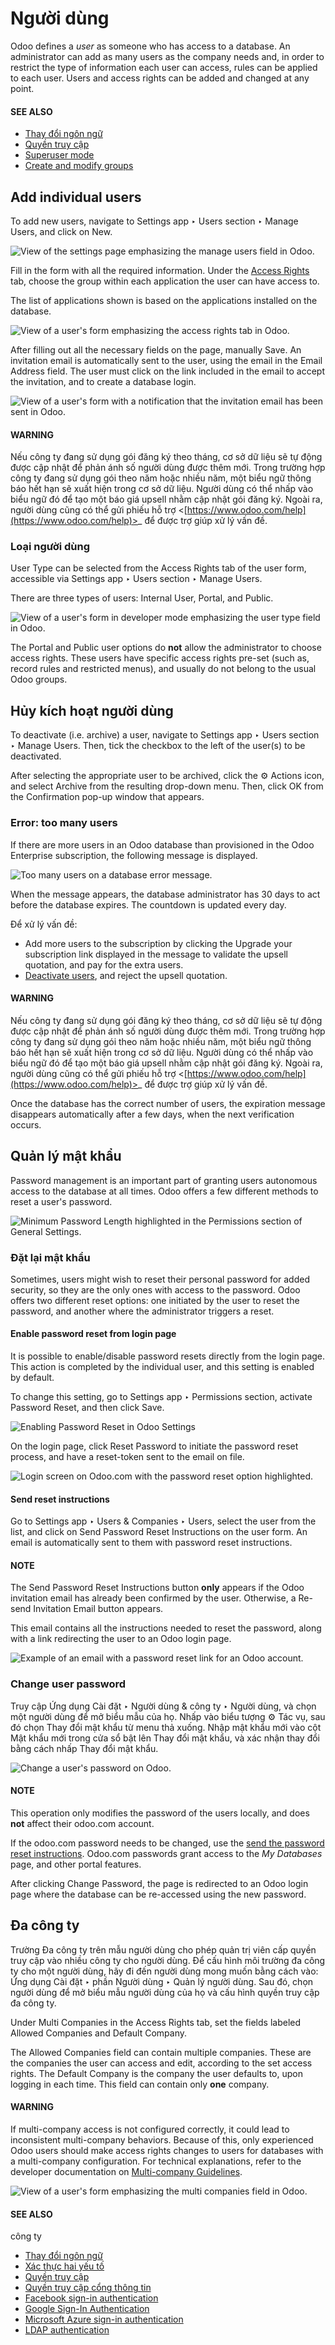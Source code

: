 # Người dùng

Odoo defines a *user* as someone who has access to a database. An administrator can add as many
users as the company needs and, in order to restrict the type of information each user can access,
rules can be applied to each user. Users and access rights can be added and changed at any point.

#### SEE ALSO
- [Thay đổi ngôn ngữ](users/language.md)
- [Quyền truy cập](users/access_rights.md)
- [Superuser mode](users/access_rights.md#access-rights-superuser)
- [Create and modify groups](users/access_rights.md#access-rights-groups)

<a id="users-add-individual"></a>

## Add individual users

To add new users, navigate to Settings app ‣ Users section ‣ Manage Users, and
click on New.

![View of the settings page emphasizing the manage users field in Odoo.](users/manage-users.png)

Fill in the form with all the required information. Under the [Access Rights](users/access_rights.md) tab, choose the group within each application the user can have access to.

The list of applications shown is based on the applications installed on the database.

![View of a user's form emphasizing the access rights tab in Odoo.](users/new-user.png)

After filling out all the necessary fields on the page, manually Save. An invitation
email is automatically sent to the user, using the email in the Email Address field. The
user must click on the link included in the email to accept the invitation, and to create a database
login.

![View of a user's form with a notification that the invitation email has been sent in Odoo.](users/invitation-email.png)

#### WARNING
Nếu công ty đang sử dụng gói đăng ký theo tháng, cơ sở dữ liệu sẽ tự động được cập nhật để phản ánh số người dùng được thêm mới. Trong trường hợp công ty đang sử dụng gói theo năm hoặc nhiều năm, một biểu ngữ thông báo hết hạn sẽ xuất hiện trong cơ sở dữ liệu. Người dùng có thể nhấp vào biểu ngữ đó để tạo một báo giá upsell nhằm cập nhật gói đăng ký. Ngoài ra, người dùng cũng có thể gửi phiếu hỗ trợ <[https://www.odoo.com/help](https://www.odoo.com/help)>_ để được trợ giúp xử lý vấn đề.

### Loại người dùng

User Type can be selected from the Access Rights tab of the user form,
accessible via Settings app ‣ Users section ‣ Manage Users.

There are three types of users: Internal User, Portal, and
Public.

![View of a user's form in developer mode emphasizing the user type field in Odoo.](users/user-type.png)

The Portal and Public user options do **not** allow the administrator to
choose access rights. These users have specific access rights pre-set (such as, record rules and
restricted menus), and usually do not belong to the usual Odoo groups.

<a id="users-deactivate"></a>

## Hủy kích hoạt người dùng

To deactivate (i.e. archive) a user, navigate to Settings app ‣ Users section ‣
Manage Users. Then, tick the checkbox to the left of the user(s) to be deactivated.

After selecting the appropriate user to be archived, click the ⚙️ Actions icon, and
select Archive from the resulting drop-down menu. Then, click OK from the
Confirmation pop-up window that appears.

### Error: too many users

If there are more users in an Odoo database than provisioned in the Odoo Enterprise subscription,
the following message is displayed.

![Too many users on a database error message.](users/add-more-users.png)

When the message appears, the database administrator has 30 days to act before the database expires.
The countdown is updated every day.

Để xử lý vấn đề:

- Add more users to the subscription by clicking the Upgrade your subscription link
  displayed in the message to validate the upsell quotation, and pay for the extra users.
- [Deactivate users](#users-deactivate), and reject the upsell quotation.

#### WARNING
Nếu công ty đang sử dụng gói đăng ký theo tháng, cơ sở dữ liệu sẽ tự động được cập nhật để phản ánh số người dùng được thêm mới. Trong trường hợp công ty đang sử dụng gói theo năm hoặc nhiều năm, một biểu ngữ thông báo hết hạn sẽ xuất hiện trong cơ sở dữ liệu. Người dùng có thể nhấp vào biểu ngữ đó để tạo một báo giá upsell nhằm cập nhật gói đăng ký. Ngoài ra, người dùng cũng có thể gửi phiếu hỗ trợ <[https://www.odoo.com/help](https://www.odoo.com/help)>_ để được trợ giúp xử lý vấn đề.

Once the database has the correct number of users, the expiration message disappears automatically
after a few days, when the next verification occurs.

<a id="users-passwords-management"></a>

## Quản lý mật khẩu

Password management is an important part of granting users autonomous access to the database at all
times. Odoo offers a few different methods to reset a user's password.

![Minimum Password Length highlighted in the Permissions section of General Settings.](users/minimum-password-length.png)

<a id="users-reset-password"></a>

### Đặt lại mật khẩu

Sometimes, users might wish to reset their personal password for added security, so they are the
only ones with access to the password. Odoo offers two different reset options: one initiated by the
user to reset the password, and another where the administrator triggers a reset.

<a id="users-reset-password-login"></a>

#### Enable password reset from login page

It is possible to enable/disable password resets directly from the login page. This action is
completed by the individual user, and this setting is enabled by default.

To change this setting, go to Settings app ‣ Permissions section, activate
Password Reset, and then click Save.

![Enabling Password Reset in Odoo Settings](users/password-reset-login.png)

On the login page, click Reset Password to initiate the password reset process, and have
a reset-token sent to the email on file.

![Login screen on Odoo.com with the password reset option highlighted.](users/password-reset.png)

<a id="users-reset-password-email"></a>

#### Send reset instructions

Go to Settings app ‣ Users & Companies ‣ Users, select the user from the list,
and click on Send Password Reset Instructions on the user form. An email is
automatically sent to them with password reset instructions.

#### NOTE
The Send Password Reset Instructions button **only** appears if the Odoo invitation
email has already been confirmed by the user. Otherwise, a Re-send Invitation Email
button appears.

This email contains all the instructions needed to reset the password, along with a link redirecting
the user to an Odoo login page.

![Example of an email with a password reset link for an Odoo account.](users/password-reset-email.png)

<a id="users-change-password"></a>

### Change user password

Truy cập Ứng dụng Cài đặt ‣ Người dùng & công ty ‣ Người dùng, và chọn một người dùng để mở biểu mẫu của họ. Nhấp vào biểu tượng ⚙️ Tác vụ, sau đó chọn Thay đổi mật khẩu từ menu thả xuống. Nhập mật khẩu mới vào cột Mật khẩu mới trong cửa sổ bật lên Thay đổi mật khẩu, và xác nhận thay đổi bằng cách nhấp Thay đổi mật khẩu.

![Change a user's password on Odoo.](users/change-password.png)

#### NOTE
This operation only modifies the password of the users locally, and does **not** affect their
odoo.com account.

If the odoo.com password needs to be changed, use the [send the password reset instructions](#users-reset-password-email). Odoo.com passwords grant access to the *My Databases* page, and
other portal features.

After clicking Change Password, the page is redirected to an Odoo login page where the
database can be re-accessed using the new password.

<a id="users-multi-companies"></a>

## Đa công ty

Trường Đa công ty trên mẫu người dùng cho phép quản trị viên cấp quyền truy cập vào nhiều công ty cho người dùng. Để cấu hình môi trường đa công ty cho một người dùng, hãy đi đến người dùng mong muốn bằng cách vào: Ứng dụng Cài đặt ‣ phần Người dùng ‣ Quản lý người dùng. Sau đó, chọn người dùng để mở biểu mẫu người dùng của họ và cấu hình quyền truy cập đa công ty.

Under Multi Companies in the Access Rights tab, set the fields labeled
Allowed Companies and Default Company.

The Allowed Companies field can contain multiple companies. These are the companies the
user can access and edit, according to the set access rights. The Default Company is the
company the user defaults to, upon logging in each time. This field can contain only **one**
company.

#### WARNING
If multi-company access is not configured correctly, it could lead to inconsistent multi-company
behaviors. Because of this, only experienced Odoo users should make access rights changes to
users for databases with a multi-company configuration. For technical explanations, refer to the
developer documentation on [Multi-company Guidelines](../../developer/howtos/company.md).

![View of a user's form emphasizing the multi companies field in Odoo.](users/multi-companies.png)

#### SEE ALSO
công ty

* [Thay đổi ngôn ngữ](users/language.md)
* [Xác thực hai yếu tố](users/2fa.md)
* [Quyền truy cập](users/access_rights.md)
* [Quyền truy cập cổng thông tin](users/portal.md)
* [Facebook sign-in authentication](users/facebook.md)
* [Google Sign-In Authentication](users/google.md)
* [Microsoft Azure sign-in authentication](users/azure.md)
* [LDAP authentication](users/ldap.md)
